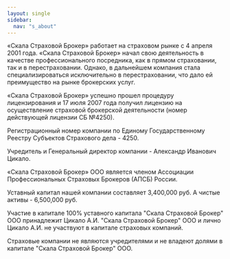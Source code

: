 ```yaml
---
layout: single
sidebar:
  nav: "s_about"
---
```



«Скала Страховой Брокер» работает на страховом рынке с 4 апреля 2001 года.
«Скала Страховой Брокер» начал свою деятельность в качестве профессионального посредника, как в прямом страховании, так и в перестраховании. Однако, в дальнейшем компания стала специализироваться исключительно  в перестраховании, что дало ей преимущество на рынке брокерских услуг. 

«Скала Страховой Брокер» успешно прошел процедуру лицензирования и 17 июля 2007 года получил лицензию на осуществление страховой брокерской деятельности (номер действующей лицензии СБ №4250).

Регистрационный номер компании по Единому Государственному Реестру Субъектов Страхового дела  - 4250.

Учредитель и Генеральный директор компании - Александр Иванович Цикало.

«Скала Страховой Брокер» ООО является членом Ассоциации Профессиональных Страховых Брокеров (АПСБ) России.

Уставный капитал нашей компании составляет 3,400,000 руб. А чистые активы - 6,500,000 руб.

Участие в капитале
100% уставного капитала "Скала Страховой Брокер" ООО принадлежит Цикало А.И.
"Скала Страховой Брокер" ООО и лично Цикало А.И. не участвуют в капитале страховых компаний.

Страховые компании не являются учредителями и не владеют долями в капитале "Скала Страховой Брокер" ООО.
